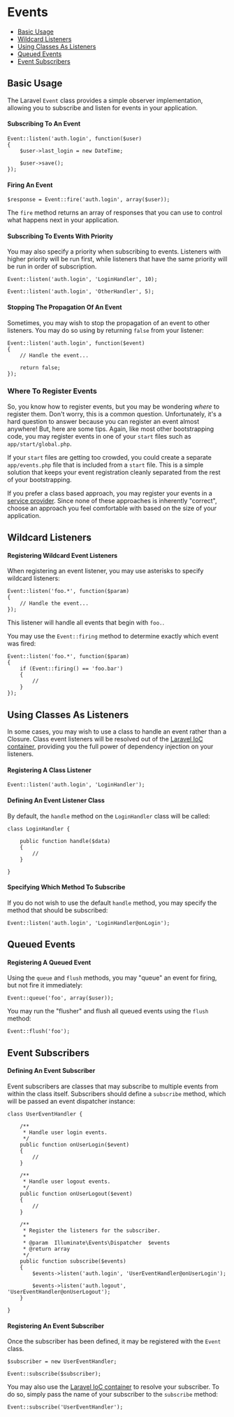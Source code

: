 # Events

- [Basic Usage](#basic-usage)
- [Wildcard Listeners](#wildcard-listeners)
- [Using Classes As Listeners](#using-classes-as-listeners)
- [Queued Events](#queued-events)
- [Event Subscribers](#event-subscribers)

<a name="basic-usage"></a>
## Basic Usage

The Laravel `Event` class provides a simple observer implementation, allowing you to subscribe and listen for events in your application.

#### Subscribing To An Event

	Event::listen('auth.login', function($user)
	{
		$user->last_login = new DateTime;

		$user->save();
	});

#### Firing An Event

	$response = Event::fire('auth.login', array($user));

The `fire` method returns an array of responses that you can use to control what happens next in your application.

#### Subscribing To Events With Priority

You may also specify a priority when subscribing to events. Listeners with higher priority will be run first, while listeners that have the same priority will be run in order of subscription.

	Event::listen('auth.login', 'LoginHandler', 10);

	Event::listen('auth.login', 'OtherHandler', 5);

#### Stopping The Propagation Of An Event

Sometimes, you may wish to stop the propagation of an event to other listeners. You may do so using by returning `false` from your listener:

	Event::listen('auth.login', function($event)
	{
		// Handle the event...

		return false;
	});

### Where To Register Events

So, you know how to register events, but you may be wondering _where_ to register them. Don't worry, this is a common question. Unfortunately, it's a hard question to answer because you can register an event almost anywhere! But, here are some tips. Again, like most other bootstrapping code, you may register events in one of your `start` files such as `app/start/global.php`.

If your `start` files are getting too crowded, you could create a separate `app/events.php` file that is included from a `start` file. This is a simple solution that keeps your event registration cleanly separated from the rest of your bootstrapping.

If you prefer a class based approach, you may register your events in a [service provider](/docs/4.2/ioc#service-providers). Since none of these approaches is inherently "correct", choose an approach you feel comfortable with based on the size of your application.

<a name="wildcard-listeners"></a>
## Wildcard Listeners

#### Registering Wildcard Event Listeners

When registering an event listener, you may use asterisks to specify wildcard listeners:

	Event::listen('foo.*', function($param)
	{
		// Handle the event...
	});

This listener will handle all events that begin with `foo.`.

You may use the `Event::firing` method to determine exactly which event was fired:

	Event::listen('foo.*', function($param)
	{
		if (Event::firing() == 'foo.bar')
		{
			//
		}
	});

<a name="using-classes-as-listeners"></a>
## Using Classes As Listeners

In some cases, you may wish to use a class to handle an event rather than a Closure. Class event listeners will be resolved out of the [Laravel IoC container](/docs/4.2/ioc), providing you the full power of dependency injection on your listeners.

#### Registering A Class Listener

	Event::listen('auth.login', 'LoginHandler');

#### Defining An Event Listener Class

By default, the `handle` method on the `LoginHandler` class will be called:

	class LoginHandler {

		public function handle($data)
		{
			//
		}

	}

#### Specifying Which Method To Subscribe

If you do not wish to use the default `handle` method, you may specify the method that should be subscribed:

	Event::listen('auth.login', 'LoginHandler@onLogin');

<a name="queued-events"></a>
## Queued Events

#### Registering A Queued Event

Using the `queue` and `flush` methods, you may "queue" an event for firing, but not fire it immediately:

	Event::queue('foo', array($user));

You may run the "flusher" and flush all queued events using the `flush` method:

	Event::flush('foo');

<a name="event-subscribers"></a>
## Event Subscribers

#### Defining An Event Subscriber

Event subscribers are classes that may subscribe to multiple events from within the class itself. Subscribers should define a `subscribe` method, which will be passed an event dispatcher instance:

	class UserEventHandler {

		/**
		 * Handle user login events.
		 */
		public function onUserLogin($event)
		{
			//
		}

		/**
		 * Handle user logout events.
		 */
		public function onUserLogout($event)
		{
			//
		}

		/**
		 * Register the listeners for the subscriber.
		 *
		 * @param  Illuminate\Events\Dispatcher  $events
		 * @return array
		 */
		public function subscribe($events)
		{
			$events->listen('auth.login', 'UserEventHandler@onUserLogin');

			$events->listen('auth.logout', 'UserEventHandler@onUserLogout');
		}

	}

#### Registering An Event Subscriber

Once the subscriber has been defined, it may be registered with the `Event` class.

	$subscriber = new UserEventHandler;

	Event::subscribe($subscriber);

You may also use the [Laravel IoC container](/docs/4.2/ioc) to resolve your subscriber. To do so, simply pass the name of your subscriber to the `subscribe` method:

	Event::subscribe('UserEventHandler');

